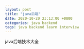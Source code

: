 ```yaml
---
layout: post
title: "java后端"
date: 2020-10-20 23:13:00 +0800
categories: java backend
tags: java backend learn interview
---
```


java后端技术大全
